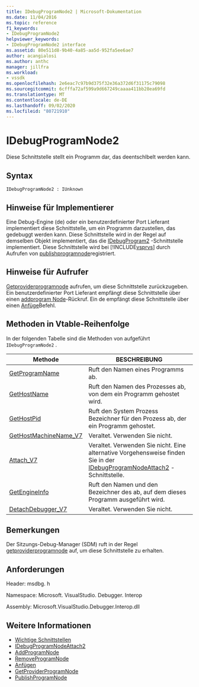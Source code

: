 ```yaml
---
title: IDebugProgramNode2 | Microsoft-Dokumentation
ms.date: 11/04/2016
ms.topic: reference
f1_keywords:
- IDebugProgramNode2
helpviewer_keywords:
- IDebugProgramNode2 interface
ms.assetid: 80e511d8-9b40-4a85-aa5d-952fa5ee6ae7
author: acangialosi
ms.author: anthc
manager: jillfra
ms.workload:
- vssdk
ms.openlocfilehash: 2e6eac7c97b9d375f32e36a372d6f31175c79098
ms.sourcegitcommit: 6cfffa72af599a9d667249caaaa411bb28ea69fd
ms.translationtype: MT
ms.contentlocale: de-DE
ms.lasthandoff: 09/02/2020
ms.locfileid: "80721910"
---
```

# <a name="idebugprogramnode2"></a>IDebugProgramNode2
Diese Schnittstelle stellt ein Programm dar, das deentschlbelt werden kann.

## <a name="syntax"></a>Syntax

```
IDebugProgramNode2 : IUnknown
```

## <a name="notes-for-implementers"></a>Hinweise für Implementierer
 Eine Debug-Engine (de) oder ein benutzerdefinierter Port Lieferant implementiert diese Schnittstelle, um ein Programm darzustellen, das gedebuggt werden kann. Diese Schnittstelle wird in der Regel auf demselben Objekt implementiert, das die [IDebugProgram2](../../../extensibility/debugger/reference/idebugprogram2.md) -Schnittstelle implementiert. Diese Schnittstelle wird bei [!INCLUDE[vsprvs](../../../code-quality/includes/vsprvs_md.md)] durch Aufrufen von [publishprogramnode](../../../extensibility/debugger/reference/idebugprogrampublisher2-publishprogramnode.md)registriert.

## <a name="notes-for-callers"></a>Hinweise für Aufrufer
 [Getproviderprogramnode](../../../extensibility/debugger/reference/idebugprogramprovider2-getproviderprogramnode.md) aufrufen, um diese Schnittstelle zurückzugeben. Ein benutzerdefinierter Port Lieferant empfängt diese Schnittstelle über einen [addprogram Node](../../../extensibility/debugger/reference/idebugportnotify2-addprogramnode.md)-Rückruf. Ein de empfängt diese Schnittstelle über einen [Anfüge](../../../extensibility/debugger/reference/idebugengine2-attach.md)Befehl.

## <a name="methods-in-vtable-order"></a>Methoden in Vtable-Reihenfolge
 In der folgenden Tabelle sind die Methoden von aufgeführt `IDebugProgramNode2` .

|Methode|BESCHREIBUNG|
|------------|-----------------|
|[GetProgramName](../../../extensibility/debugger/reference/idebugprogramnode2-getprogramname.md)|Ruft den Namen eines Programms ab.|
|[GetHostName](../../../extensibility/debugger/reference/idebugprogramnode2-gethostname.md)|Ruft den Namen des Prozesses ab, von dem ein Programm gehostet wird.|
|[GetHostPid](../../../extensibility/debugger/reference/idebugprogramnode2-gethostpid.md)|Ruft den System Prozess Bezeichner für den Prozess ab, der ein Programm gehostet.|
|[GetHostMachineName_V7](../../../extensibility/debugger/reference/idebugprogramnode2-gethostmachinename-v7.md)|Veraltet. Verwenden Sie nicht.|
|[Attach_V7](../../../extensibility/debugger/reference/idebugprogramnode2-attach-v7.md)|Veraltet. Verwenden Sie nicht. Eine alternative Vorgehensweise finden Sie in der [IDebugProgramNodeAttach2](../../../extensibility/debugger/reference/idebugprogramnodeattach2.md) -Schnittstelle.|
|[GetEngineInfo](../../../extensibility/debugger/reference/idebugprogramnode2-getengineinfo.md)|Ruft den Namen und den Bezeichner des ab, auf dem dieses Programm ausgeführt wird.|
|[DetachDebugger_V7](../../../extensibility/debugger/reference/idebugprogramnode2-detachdebugger-v7.md)|Veraltet. Verwenden Sie nicht.|

## <a name="remarks"></a>Bemerkungen
 Der Sitzungs-Debug-Manager (SDM) ruft in der Regel [getproviderprogramnode](../../../extensibility/debugger/reference/idebugprogramprovider2-getproviderprogramnode.md) auf, um diese Schnittstelle zu erhalten.

## <a name="requirements"></a>Anforderungen
 Header: msdbg. h

 Namespace: Microsoft. VisualStudio. Debugger. Interop

 Assembly: Microsoft.VisualStudio.Debugger.Interop.dll

## <a name="see-also"></a>Weitere Informationen
- [Wichtige Schnittstellen](../../../extensibility/debugger/reference/core-interfaces.md)
- [IDebugProgramNodeAttach2](../../../extensibility/debugger/reference/idebugprogramnodeattach2.md)
- [AddProgramNode](../../../extensibility/debugger/reference/idebugportnotify2-addprogramnode.md)
- [RemoveProgramNode](../../../extensibility/debugger/reference/idebugportnotify2-removeprogramnode.md)
- [Anfügen](../../../extensibility/debugger/reference/idebugengine2-attach.md)
- [GetProviderProgramNode](../../../extensibility/debugger/reference/idebugprogramprovider2-getproviderprogramnode.md)
- [PublishProgramNode](../../../extensibility/debugger/reference/idebugprogrampublisher2-publishprogramnode.md)
